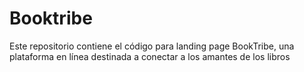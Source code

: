 # Booktribe
Este repositorio contiene el código para landing page BookTribe, una plataforma en línea destinada a conectar a los amantes de los libros
